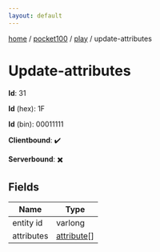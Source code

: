 ```yaml
---
layout: default
---
```


[home](/)  /  [pocket100](/protocol/pocket100)  /  [play](/protocol/pocket100/play)  /  update-attributes

# Update-attributes

**Id**: 31

**Id** (hex): 1F

**Id** (bin): 00011111

**Clientbound**: ✔️

**Serverbound**: ✖️

## Fields

Name | Type
---|---
entity id | varlong
attributes | [attribute](/protocol/pocket100/types/attribute)[]

